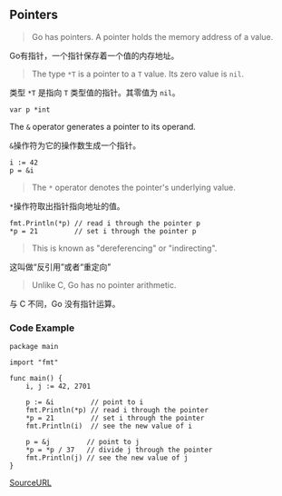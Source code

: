 ## Pointers

> Go has pointers. A pointer holds the memory address of a value.

Go有指针，一个指针保存着一个值的内存地址。


> The type `*T` is a pointer to a `T` value. Its zero value is `nil`.

类型 `*T` 是指向 `T` 类型值的指针。其零值为 `nil`。

```
var p *int
```

The `&` operator generates a pointer to its operand.

`&`操作符为它的操作数生成一个指针。

```
i := 42
p = &i
```

> The `*` operator denotes the pointer's underlying value.

`*`操作符取出指针指向地址的值。

```
fmt.Println(*p) // read i through the pointer p
*p = 21         // set i through the pointer p
```

> This is known as "dereferencing" or "indirecting".

这叫做“反引用”或者“重定向”

> Unlike C, Go has no pointer arithmetic.

与 C 不同，Go 没有指针运算。

### Code Example

```
package main

import "fmt"

func main() {
	i, j := 42, 2701

	p := &i         // point to i
	fmt.Println(*p) // read i through the pointer
	*p = 21         // set i through the pointer
	fmt.Println(i)  // see the new value of i

	p = &j         // point to j
	*p = *p / 37   // divide j through the pointer
	fmt.Println(j) // see the new value of j
}
```

[SourceURL](https://tour.golang.org/moretypes/1)

